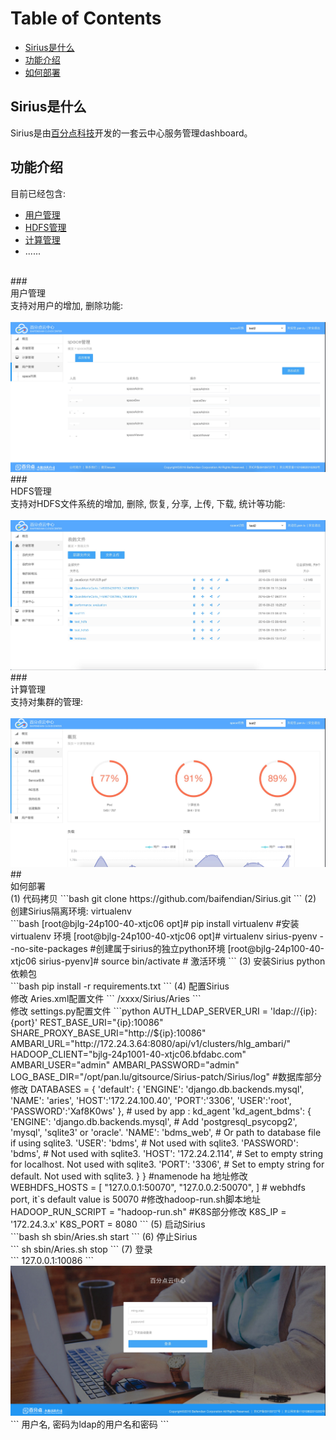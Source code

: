 # Table of Contents
* <a href="#1">Sirius是什么</a>
* <a href="#2">功能介绍</a>
* <a href="#3">如何部署</a>

## <div id="1">Sirius是什么</div>
Sirius是由[百分点科技](www.baifendian.com)开发的一套云中心服务管理dashboard。
## <div id="2">功能介绍</div>
目前已经包含:
* <a href="#4">用户管理</a>
* <a href="5">HDFS管理</a>
* <a href="6">计算管理</a>
* ......
<br/>
### <div id="4">用户管理</div>
支持对用户的增加, 删除功能:
<br/><br/>
<img src="readme/UserAuth.png"/><br/>
### <div id="5">HDFS管理</div>
支持对HDFS文件系统的增加, 删除, 恢复, 分享, 上传, 下载, 统计等功能:
<br/><br/>
<img src="readme/HDFS.png"/><br/>
### <div id="6">计算管理</div>
支持对集群的管理:
<br/><br/>
<img src="readme/计算.png"/><br/>
## <div id="3">如何部署</div>
(1) 代码拷贝
```bash
git clone https://github.com/baifendian/Sirius.git
```
(2) 创建Sirius隔离环境: virtualenv
<br/>
```bash
[root@bjlg-24p100-40-xtjc06 opt]# pip install virtualenv   #安装 virtualenv 环境
[root@bjlg-24p100-40-xtjc06 opt]# virtualenv  sirius-pyenv --no-site-packages  #创建属于sirius的独立python环境
[root@bjlg-24p100-40-xtjc06 sirius-pyenv]# source bin/activate # 激活环境
```
(3) 安装Sirius python依赖包
<br/>
```bash
pip install -r requirements.txt
```
(4) 配置Sirius<br/>
    修改 Aries.xml配置文件
    ```
      <pythonpath>/xxxx/Sirius/Aries</pythonpath>
    ```
    <br/>
    修改 settings.py配置文件
    ```python
      AUTH_LDAP_SERVER_URI = 'ldap://{ip}:{port}'
      REST_BASE_URI="{ip}:10086"
      SHARE_PROXY_BASE_URI="http://${ip}:10086"
      AMBARI_URL="http://172.24.3.64:8080/api/v1/clusters/hlg_ambari/"
      HADOOP_CLIENT="bjlg-24p1001-40-xtjc06.bfdabc.com"
      AMBARI_USER="admin"
      AMBARI_PASSWORD="admin"
      LOG_BASE_DIR="/opt/pan.lu/gitsource/Sirius-patch/Sirius/log"
      #数据库部分修改
      DATABASES = {
          'default': {
              'ENGINE': 'django.db.backends.mysql',
              'NAME': 'aries',
              'HOST':'172.24.100.40',
              'PORT':'3306',
              'USER':'root',
              'PASSWORD':'Xaf8K0ws'
          },
          # used by app : kd_agent
          'kd_agent_bdms': {
              'ENGINE': 'django.db.backends.mysql', # Add 'postgresql_psycopg2', 'mysql', 'sqlite3' or 'oracle'.
              'NAME': 'bdms_web',                   # Or path to database file if using sqlite3.
              'USER': 'bdms',                       # Not used with sqlite3.
              'PASSWORD': 'bdms',                   # Not used with sqlite3.
              'HOST': '172.24.2.114',             # Set to empty string for localhost. Not used with sqlite3.
              'PORT': '3306',                       # Set to empty string for default. Not used with sqlite3.
          }
      }
      #namenode ha 地址修改
      WEBHDFS_HOSTS = [
          "127.0.0.1:50070",
          "127.0.0.2:50070",
      ]
      # webhdfs port, it`s default value is 50070
      #修改hadoop-run.sh脚本地址
      HADOOP_RUN_SCRIPT = "hadoop-run.sh"
      #K8S部分修改
      K8S_IP = '172.24.3.x'
      K8S_PORT = 8080
```
(5) 启动Sirius
<br/>
```bash
  sh sbin/Aries.sh start
```
(6) 停止Sirius
<br/>
```
  sh sbin/Aries.sh stop
```
(7) 登录
<br/>
```
127.0.0.1:10086
```
<img src="readme/login.png"/>
```
用户名, 密码为ldap的用户名和密码
```

